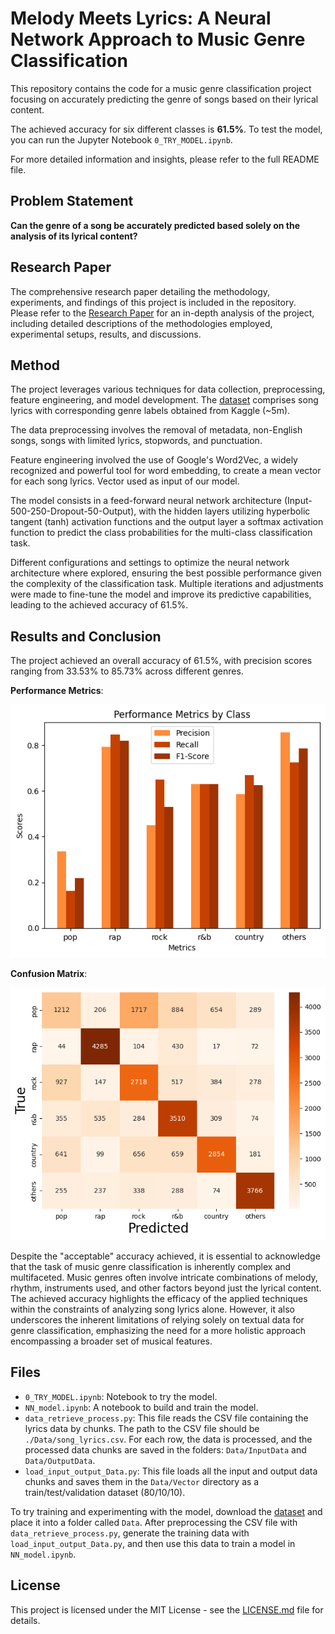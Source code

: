 # Melody Meets Lyrics: A Neural Network Approach to Music Genre Classification

This repository contains the code for a music genre classification project focusing on accurately predicting the genre of songs based on their lyrical content. 

The achieved accuracy for six different classes is **61.5%**. To test the model, you can run the Jupyter Notebook `0_TRY_MODEL.ipynb`.

For more detailed information and insights, please refer to the full README file.

## Problem Statement 
**Can the genre of a song be accurately
predicted based solely on the analysis of its
lyrical content?**

## Research Paper
The comprehensive research paper detailing the methodology, experiments, and findings of this project is included in the repository. Please refer to the [Research Paper](./paper.pdf) for an in-depth analysis of the project, including detailed descriptions of the methodologies employed, experimental setups, results, and discussions.

## Method

The project leverages various techniques for data collection, preprocessing, feature engineering, and model development. The [dataset](https://www.kaggle.com/datasets/carlosgdcj/genius-song-lyrics-with-language-information) comprises song lyrics with corresponding genre labels obtained from Kaggle (~5m). 

The data preprocessing involves the removal of metadata, non-English songs, songs with limited lyrics, stopwords, and punctuation. 

Feature engineering involved the use of Google's Word2Vec, a widely recognized and powerful tool for word embedding, to create a mean vector for each song lyrics. Vector used as input of our model.

The model consists in a feed-forward neural network architecture (Input-500-250-Dropout-50-Output), with the hidden layers utilizing hyperbolic tangent (tanh) activation functions and the output layer a softmax activation function to predict the class probabilities for the multi-class classification task.

Different configurations and settings to optimize the neural network architecture where explored, ensuring the best possible performance given the complexity of the classification task. Multiple iterations and adjustments were made to fine-tune the model and improve its predictive capabilities, leading to the achieved accuracy of 61.5%.

## Results and Conclusion

The project achieved an overall accuracy of 61.5%, with precision scores ranging from 33.53% to 85.73% across different genres. 

**Performance Metrics**:

![Performance Metrics Plot](Images/Perf.png)

**Confusion Matrix**:

![Confusion Matrix](Images/conf.png)

Despite the "acceptable" accuracy achieved, it is essential to acknowledge that the task of music genre classification is inherently complex and multifaceted. Music genres often involve intricate combinations of melody, rhythm, instruments used, and other factors beyond just the lyrical content. The achieved accuracy highlights the efficacy of the applied techniques within the constraints of analyzing song lyrics alone. However, it also underscores the inherent limitations of relying solely on textual data for genre classification, emphasizing the need for a more holistic approach encompassing a broader set of musical features.


## Files

- `0_TRY_MODEL.ipynb`: Notebook to try the model.
- `NN_model.ipynb`: A notebook to build and train the model.
- `data_retrieve_process.py`: This file reads the CSV file containing the lyrics data by chunks. The path to the CSV file should be `./Data/song_lyrics.csv`. For each row, the data is processed, and the processed data chunks are saved in the folders: `Data/InputData` and `Data/OutputData`.
- `load_input_output_Data.py`: This file loads all the input and output data chunks and saves them in the `Data/Vector` directory as a train/test/validation dataset (80/10/10). 

To try training and experimenting with the model, download the [dataset](https://www.kaggle.com/datasets/carlosgdcj/genius-song-lyrics-with-language-information) and place it into a folder called `Data`. After preprocessing the CSV file with `data_retrieve_process.py`, generate the training data with `load_input_output_Data.py`, and then use this data to train a model in `NN_model.ipynb`.


## License

This project is licensed under the MIT License - see the [LICENSE.md](LICENSE.md) file for details.
